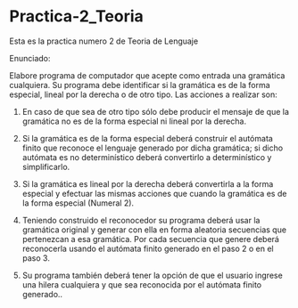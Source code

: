 # Practica-2_Teoria
Esta es la practica numero 2 de Teoria de Lenguaje

Enunciado:

Elabore programa de computador que acepte como entrada una gramática cualquiera. Su programa debe 
identificar si la gramática es de la forma especial, lineal por la derecha o de otro tipo. Las acciones a 
realizar son:

1. En caso de que sea de otro tipo sólo debe producir el mensaje de que la gramática no es de la 
forma especial ni lineal por la derecha. 

2. Si la gramática es de la forma especial deberá construir el autómata finito que reconoce el lenguaje 
generado por dicha gramática; si dicho autómata es no determinístico deberá convertirlo a 
determinístico y simplificarlo. 

3. Si la gramática es lineal por la derecha deberá convertirla a la forma especial y efectuar las mismas 
acciones que cuando la gramática es de la forma especial (Numeral 2). 

4. Teniendo construido el reconocedor su programa deberá usar la gramática original y generar con 
ella en forma aleatoria secuencias que pertenezcan a esa gramática. Por cada secuencia que 
genere deberá reconocerla usando el autómata finito generado en el paso 2 o en el paso 3.

5. Su programa también deberá tener la opción de que el usuario ingrese una hilera cualquiera y que 
sea reconocida por el autómata finito generado..
